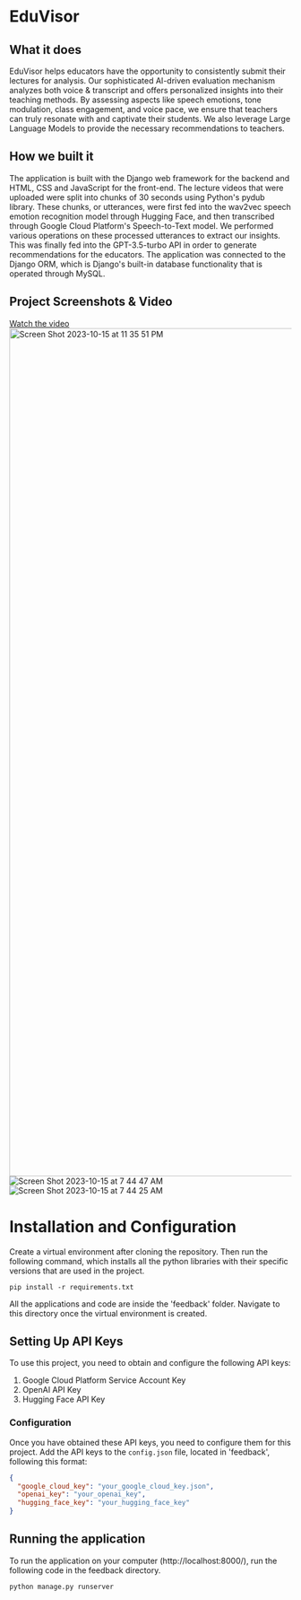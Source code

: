 # EduVisor

## What it does
EduVisor helps educators have the opportunity to consistently submit their lectures for analysis. Our sophisticated AI-driven evaluation mechanism analyzes both voice & transcript and offers personalized insights into their teaching methods. By assessing aspects like speech emotions, tone modulation, class engagement, and voice pace, we ensure that teachers can truly resonate with and captivate their students. We also leverage Large Language Models to provide the necessary recommendations to teachers.

## How we built it
The application is built with the Django web framework for the backend and HTML, CSS and JavaScript for the front-end. The lecture videos that were uploaded were split into chunks of 30 seconds using Python's pydub library. These chunks, or utterances, were first fed into the wav2vec speech emotion recognition model through Hugging Face, and then transcribed through Google Cloud Platform's Speech-to-Text model. We performed various operations on these processed utterances to extract our insights. This was finally fed into the GPT-3.5-turbo API in order to generate recommendations for the educators. The application was connected to the Django ORM, which is Django's built-in database functionality that is operated through MySQL.

## Project Screenshots & Video
[Watch the video](https://youtu.be/acVxFY_FH6o?si=EZ737nJ70-gSSzw-)
<img width="1512" alt="Screen Shot 2023-10-15 at 11 35 51 PM" src="https://github.com/sid0402/EduVisor/assets/36813259/35fd064a-a74a-4307-ba45-790459bf528d">
![Screen Shot 2023-10-15 at 7 44 47 AM](https://github.com/sid0402/EduVisor/assets/36813259/318e7ae1-90cd-44fd-8ad7-15cf0bcaac7d)
![Screen Shot 2023-10-15 at 7 44 25 AM](https://github.com/sid0402/EduVisor/assets/36813259/fc5658e6-f672-4155-b414-94799dd822ee)

# Installation and Configuration
Create a virtual environment after cloning the repository. Then run the following command, which installs all the python libraries with their specific versions that are used in the project.

```
pip install -r requirements.txt
```

All the applications and code are inside the 'feedback' folder. Navigate to this directory once the virtual environment is created.

## Setting Up API Keys

To use this project, you need to obtain and configure the following API keys:
1. Google Cloud Platform Service Account Key
2. OpenAI API Key
3. Hugging Face API Key

### Configuration

Once you have obtained these API keys, you need to configure them for this project. Add the API keys to the `config.json` file, located in 'feedback', following this format:

```json
{
  "google_cloud_key": "your_google_cloud_key.json",
  "openai_key": "your_openai_key",
  "hugging_face_key": "your_hugging_face_key"
}
```

## Running the application
To run the application on your computer (http://localhost:8000/), run the following code in the feedback directory.
```
python manage.py runserver
```
